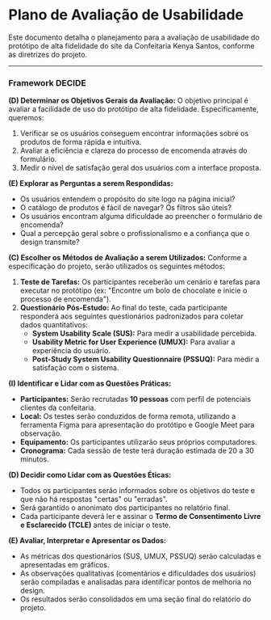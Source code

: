 # Plano de Avaliação de Usabilidade

Este documento detalha o planejamento para a avaliação de usabilidade do protótipo de alta fidelidade do site da Confeitaria Kenya Santos, conforme as diretrizes do projeto.

---

### Framework DECIDE

**(D) Determinar os Objetivos Gerais da Avaliação:**
O objetivo principal é avaliar a facilidade de uso do protótipo de alta fidelidade. Especificamente, queremos:
1.  Verificar se os usuários conseguem encontrar informações sobre os produtos de forma rápida e intuitiva.
2.  Avaliar a eficiência e clareza do processo de encomenda através do formulário.
3.  Medir o nível de satisfação geral dos usuários com a interface proposta.

**(E) Explorar as Perguntas a serem Respondidas:**
* Os usuários entendem o propósito do site logo na página inicial?
* O catálogo de produtos é fácil de navegar? Os filtros são úteis?
* Os usuários encontram alguma dificuldade ao preencher o formulário de encomenda?
* Qual a percepção geral sobre o profissionalismo e a confiança que o design transmite?

**(C) Escolher os Métodos de Avaliação a serem Utilizados:**
Conforme a especificação do projeto, serão utilizados os seguintes métodos:
1.  **Teste de Tarefas:** Os participantes receberão um cenário e tarefas para executar no protótipo (ex: "Encontre um bolo de chocolate e inicie o processo de encomenda").
2.  **Questionário Pós-Estudo:** Ao final do teste, cada participante responderá aos seguintes questionários padronizados para coletar dados quantitativos:
    * **System Usability Scale (SUS):** Para medir a usabilidade percebida.
    * **Usability Metric for User Experience (UMUX):** Para avaliar a experiência do usuário.
    * **Post-Study System Usability Questionnaire (PSSUQ):** Para medir a satisfação com o sistema.

**(I) Identificar e Lidar com as Questões Práticas:**
* **Participantes:** Serão recrutadas **10 pessoas**  com perfil de potenciais clientes da confeitaria.
* **Local:** Os testes serão conduzidos de forma remota, utilizando a ferramenta Figma para apresentação do protótipo e Google Meet para observação.
* **Equipamento:** Os participantes utilizarão seus próprios computadores.
* **Cronograma:** Cada sessão de teste terá duração estimada de 20 a 30 minutos.

**(D) Decidir como Lidar com as Questões Éticas:**
* Todos os participantes serão informados sobre os objetivos do teste e que não há respostas "certas" ou "erradas".
* Será garantido o anonimato dos participantes no relatório final.
* Cada participante deverá ler e assinar o **Termo de Consentimento Livre e Esclarecido (TCLE)** antes de iniciar o teste. 

**(E) Avaliar, Interpretar e Apresentar os Dados:**
* As métricas dos questionários (SUS, UMUX, PSSUQ) serão calculadas e apresentadas em gráficos.
* As observações qualitativas (comentários e dificuldades dos usuários) serão compiladas e analisadas para identificar pontos de melhoria no design.
* Os resultados serão consolidados em uma seção final do relatório do projeto.

